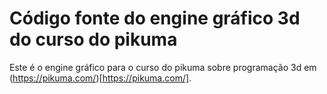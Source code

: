 # Código fonte do engine gráfico 3d do curso do pikuma

Este é o engine gráfico para o curso do pikuma sobre programação 3d em (https://pikuma.com/)[https://pikuma.com/].
